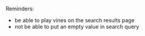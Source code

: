 Reminders:

- be able to play vines on the search results page
- not be able to put an empty value in search query
